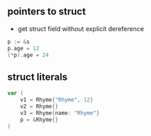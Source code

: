 ## pointers to struct

- get struct field without explicit dereference

```go
p := &s
p.age = 12
(*p).age = 24
```

## struct literals

```go
var (
    v1 = Rhyme{"Rhyme", 12}
    v2 = Rhyme{}
    v3 = Rhyme{name: "Rhyme"}
    p = &Rhyme{}
)
```
